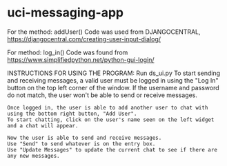 # uci-messaging-app
For the method: addUser()
Code was used from DJANGOCENTRAL, https://djangocentral.com/creating-user-input-dialog/

For method: log_in()
Code was found from https://www.simplifiedpython.net/python-gui-login/

INSTRUCTIONS FOR USING THE PROGRAM:
	Run ds_ui.py
	To start sending and receiving messages, a valid user must be logged in using the "Log In" button on the top left corner of the window.
	If the username and password do not match, the user won't be able to send or receive messages.
	
	Once logged in, the user is able to add another user to chat with using the bottom right button, "Add User".
	To start chatting, click on the user's name seen on the left widget and a chat will appear.

	Now the user is able to send and receive messages.
	Use "Send" to send whatever is on the entry box.
	Use "Update Messages" to update the current chat to see if there are any new messages.
